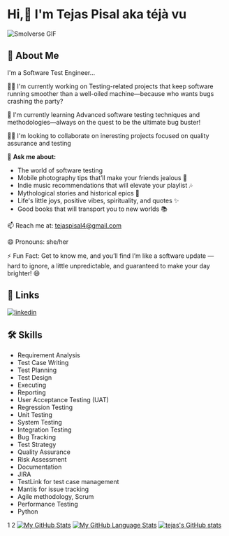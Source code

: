 
# Hi,👋 I'm Tejas Pisal aka téjà vu
![Smolverse GIF](https://media.giphy.com/media/JqmupuTVZYaQX5s094/giphy.gif) 

## 🚀 About Me
I'm a Software Test Engineer...

👩‍💻 I'm currently working on Testing-related projects that keep software running smoother than a well-oiled machine—because who wants bugs crashing the party?

🧠 I'm currently learning Advanced software testing techniques and methodologies—always on the quest to be the ultimate bug buster!

👯‍♀️ I'm looking to collaborate on ineresting projects focused on quality assurance and testing

💬 **Ask me about:**

- The world of software testing
- Mobile photography tips that’ll make your friends jealous 📸
- Indie music recommendations that will elevate your playlist 🎶
- Mythological stories and historical epics 📜
- Life's little joys, positive vibes, spirituality, and  quotes ✨
- Good books that will transport you to new worlds 📚


📫 Reach me at: tejaspisal4@gmail.com

😄 Pronouns: she/her

⚡️ Fun Fact: Get to know me, and you’ll find I’m like a software update — hard to ignore, a little unpredictable, and guaranteed to make your day brighter! 😄


## 🔗 Links

[![linkedin](https://img.shields.io/badge/linkedin-0A66C2?style=for-the-badge&logo=linkedin&logoColor=white)](https://www.linkedin.com/in/tejas-pisal/)



## 🛠 Skills

- Requirement Analysis
- Test Case Writing
- Test Planning
- Test Design
- Executing
- Reporting
- User Acceptance Testing (UAT)
- Regression Testing
- Unit Testing
- System Testing
- Integration Testing
- Bug Tracking
- Test Strategy
- Quality Assurance
- Risk Assessment
- Documentation
- JIRA
- TestLink for test case management
- Mantis for issue tracking
- Agile methodology, Scrum
- Performance Testing
- Python

1
2
[![My GitHub Stats](https://github-readme-stats.vercel.app/api/?username=pisal-tejas=jasongaylord&count_private=true&theme=tokyonight&showicons=true)]()
[![My GitHub Language Stats](https://github-readme-stats.vercel.app/api/top-langs/?pisal-tejas=jasongaylord&langs_count=5&theme=tokyonight)]()
[![tejas's GitHub stats](https://github-readme-stats.vercel.app/api?username=pisal-tejas)](https://github.com/pisal-tejas/github-readme-stats)

